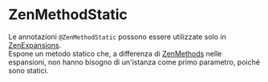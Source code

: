 # ZenMethodStatic

Le annotazioni `@ZenMethodStatic` possono essere utilizzate solo in [ZenExpansions](/Dev_Area/ZenAnnotations/Annotation_ZenExpansion/).  
Espone un metodo statico che, a differenza di [ZenMethods](/Dev_Area/ZenAnnotations/Annotation_ZenMethod/) nelle espansioni, non hanno bisogno di un'istanza come primo parametro, poiché sono statici.